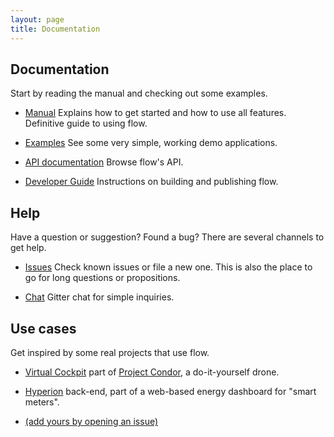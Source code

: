 ```yaml
---
layout: page
title: Documentation
---
```

## Documentation
Start by reading the manual and checking out some examples.

- <i class="fa fa-book"></i> [Manual](manual.html)
  Explains how to get started and how to use all features. Definitive guide to using flow.

- <i class="fa fa-book"></i> [Examples](https://github.com/jodersky/flow/tree/master/flow-samples)
  See some very simple, working demo applications.

- <i class="fa fa-code"></i> [API documentation]({{site.url}}/latest/api#com.github.jodersky.flow.Serial$)
  Browse flow's API.

- <i class="fa fa-book"></i> [Developer Guide](developer.html)
  Instructions on building and publishing flow.

## Help
Have a question or suggestion? Found a bug? There are several channels to get help.

- <i class="fa fa-bug"></i> [Issues](https://github.com/jodersky/flow/issues)
  Check known issues or file a new one. This is also the place to go for long questions or propositions.

- <i class="fa fa-comments"></i> [Chat](https://gitter.im/jodersky/flow)
  Gitter chat for simple inquiries.

## Use cases
Get inspired by some real projects that use flow.

- [Virtual Cockpit](https://github.com/project-condor/vfd) part of [Project Condor](https://project-condor.github.io/), a do-it-yourself drone.

- [Hyperion](https://github.com/mthmulders/hyperion) back-end, part of a web-based energy dashboard for "smart meters".

- [(add yours by opening an issue)](https://github.com/jodersky/flow/issues)
